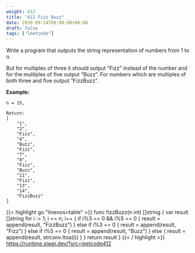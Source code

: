 ```yaml
---
weight: 412
title: "412 Fizz Buzz"
date: 2020-09-24T00:00:00+08:00
draft: false
tags: ["leetcode"]
---
```


Write a program that outputs the string representation of numbers from 1 to _n_.

But for multiples of three it should output “Fizz” instead of the number and for the multiples of five output “Buzz”. For numbers which are multiples of both three and five output “FizzBuzz”.

**Example:**
```
n = 15,

Return:
[
    "1",
    "2",
    "Fizz",
    "4",
    "Buzz",
    "Fizz",
    "7",
    "8",
    "Fizz",
    "Buzz",
    "11",
    "Fizz",
    "13",
    "14",
    "FizzBuzz"
]
```
<div class="tabs"></div>
<div class="tab-content">
<div id="golang" class="lang">
{{< highlight go "linenos=table" >}}
func fizzBuzz(n int) []string {
    var result []string
    for i := 1; i <= n; i++ {
        if i%3 == 0 && i%5 == 0 {
            result = append(result, "FizzBuzz")
        } else if i%3 == 0 {
            result = append(result, "Fizz")
        } else if i%5 == 0 {
            result = append(result, "Buzz")
        } else {
            result = append(result, strconv.Itoa(i))
        }
    }
    return result
}
{{< / highlight >}}
</div>
<div id="runtime" class="lang">
    <div class="code-link">
        <a href="https://runtime.siwei.dev/?src=leetcode412" target="_blank">https://runtime.siwei.dev/?src=leetcode412</a>
    </div>
</div>
</div>
